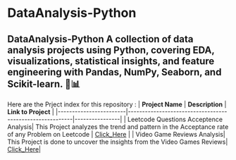 # DataAnalysis-Python
DataAnalysis-Python A collection of data analysis projects using Python, covering EDA, visualizations, statistical insights, and feature engineering with Pandas, NumPy, Seaborn, and Scikit-learn. 🚀📊
---
Here are the Prject index for this repository :
| **Project Name**            | **Description**                           | **Link to Project**        |
|------------------------|----------------------------------------------------------|----------------|
| Leetcode Questions Acceptence Analysis| This Project analyzes the trend and pattern in the Acceptance rate of any Problem on Leetcode | [Click_Here](https://github.com/Shubham-S151/DataAnalysis-Python/tree/main/Leetcode%20Questions%20Acceptence%20Analysis)   |
| Video Game Reviews Analysis| This Project is done to uncover the insights from the Video Games Reviews| [Click_Here](https://github.com/Shubham-S151/DataAnalysis-Python/tree/main/Video%20Games%20Reviews%20Analysis)|
